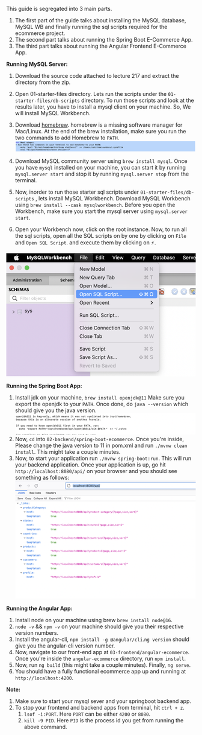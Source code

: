 This guide is segregated into 3 main parts. 
1. The first part of the guide talks about installing the MySQL database, MySQL WB and finally running the sql scripts required for the ecommerce project. 
2. The second part talks about running the Spring Boot E-Commerce App.
3. The third part talks about running the Angular Frontend E-Commerce App.

**Running MySQL Server:**
1. Download the source code attached to lecture 217 and extract the directory from the zip.
2. Open 01-starter-files directory. Lets run the scripts under the `01-starter-files/db-scripts` directory. To run those scripts and look at the results later, you have to install a mysql client on your machine. So, We will install MySQL Workbench.
3. Download [homebrew](https://brew.sh/). homebrew is a missing software manager for Mac/Linux. At the end of the brew installation, make sure you run the two commands to add Homebrew to `PATH`.
   <img src="screenshots/brew.png"/>

4. Download MySQL community server using `brew install mysql`. Once you have `mysql` installed on your machine, you can start it by running `mysql.server start` and stop it by running `mysql.server stop` from the terminal.
5. Now, inorder to run those starter sql scripts under `01-starter-files/db-scripts` , lets install MySQL Workbench. Download MySQL Workbench using `brew install --cask mysqlworkbench`. Before you open the Workbench, make sure you start the mysql server using `mysql.server start`.
6. Open your Workbench now, click on the root instance. Now, to run all the sql scripts, open all the SQL scripts on by one by clicking on `File` and `Open SQL Script`. and execute them by clicking on ⚡️.
 
<img src="screenshots/Screen Shot 2022-07-17 at 3.03.26 PM.png"/>


**Running the Spring Boot App:**
1. Install jdk on your machine, `brew install openjdk@11` Make sure you export the openjdk to your `PATH`. Once done, do `java --version` which should give you the java version.
   <img src="screenshots/Screen Shot 2022-07-17 at 4.04.21 PM 1.png"/>
2. Now, `cd` into `02-backend/spring-boot-ecommerce`. Once you're inside, Please change the java version to 11 in pom.xml and run `./mvnw clean install`. This might take a couple minutes. 
3. Now, to start your application run `./mvnw spring-boot:run`. This will run your backend application. Once your application is up, go hit `http://localhost:8080/api/` on your browser and you should see something as follows:
   <img src="screenshots/Screen Shot 2022-07-17 at 4.13.18 PM.png"/>

**Running the Angular App:**
1.  Install node on your machine using brew `brew install node@16`.
2. `node -v` && `npm -v` on your machine should give you their respective version numbers.
3. Install the angular-cli, `npm install -g @angular/cli`.`ng version` should give you the angular-cli version number.
3. Now, navigate to our front-end app at `03-frontend/angular-ecommerce`. Once you're inside the `angular-ecommerce` directory, run `npm install`.
4. Now, run `ng build` (this might take a couple minutes). Finally, `ng serve`.
5. You should have a fully functional ecommerce app up and running at `http://localhost:4200`. 

**Note:** 
1. Make sure to start your mysql sever and your springboot backend app. 
2. To stop your frontend and backend apps from terminal, hit `ctrl + z`.
   1. `lsof -i:PORT`. Here `PORT` can be either `4200` or `8080`.
   2. `kill -9 PID`. Here `PID` is the process id you get from running the above command.

	